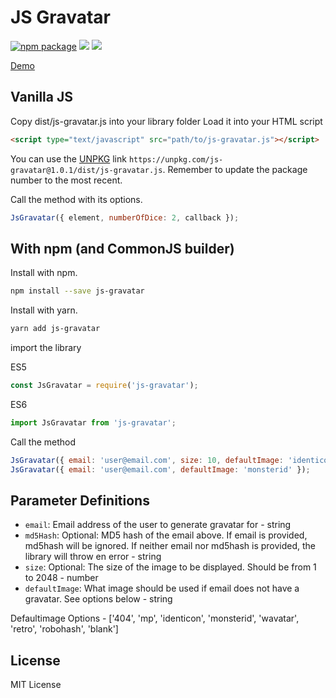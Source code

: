 # JS Gravatar

[![npm package](https://img.shields.io/npm/v/js-gravatar.svg?style=flat-square)](https://www.npmjs.org/package/js-gravatar) ![](https://github.com/chukwumaijem/js-gravatar/workflows/Run%20Test/badge.svg) ![](https://github.com/chukwumaijem/js-gravatar/workflows/Publish%20To%20NPM/badge.svg)

[Demo](https://codepen.io/chukwumaijem/pen/KKdXYbr)

## Vanilla JS

Copy dist/js-gravatar.js into your library folder
Load it into your HTML script

```html
<script type="text/javascript" src="path/to/js-gravatar.js"></script>
```

You can use the [UNPKG](https://unpkg.com) link `https://unpkg.com/js-gravatar@1.0.1/dist/js-gravatar.js`. Remember to update the package number to the most recent.

Call the method with its options.

```js
JsGravatar({ element, numberOfDice: 2, callback });
```

## With npm (and CommonJS builder)

Install with npm.

```sh
npm install --save js-gravatar
```

Install with yarn.

```sh
yarn add js-gravatar
```

import the library

ES5

```js
const JsGravatar = require('js-gravatar');
```

ES6

```js
import JsGravatar from 'js-gravatar';
```

Call the method

```js
JsGravatar({ email: 'user@email.com', size: 10, defaultImage: 'identicon' });
JsGravatar({ email: 'user@email.com', defaultImage: 'monsterid' });
```

## Parameter Definitions

- `email`: Email address of the user to generate gravatar for - string
- `md5Hash`: Optional: MD5 hash of the email above. If email is provided, md5hash will be ignored. If neither email nor md5hash is provided, the library will throw en error - string
- `size`: Optional: The size of the image to be displayed. Should be from 1 to 2048 - number
- `defaultImage`: What image should be used if email does not have a gravatar. See options below - string

Defaultimage Options - ['404', 'mp', 'identicon', 'monsterid', 'wavatar', 'retro', 'robohash', 'blank']

## License

MIT License
